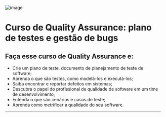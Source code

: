 ![image](https://github.com/AndreCoutinhom/quality_tests_study/assets/91290799/efba7157-28f5-4ea6-aed4-1088aace0191)

# Curso de Quality Assurance: plano de testes e gestão de bugs

## Faça esse curso de Quality Assurance e:

* Crie um plano de teste, documento de planejamento de teste de software;
* Aprenda o que são testes, como modelá-los e executá-los;
* Saiba encontrar e reportar defeitos em sistemas;
* Descubra o papel do profissional de qualidade de software em um time de desenvolvimento;
* Entenda o que são cenários e casos de teste;
* Aprenda como metrificar a qualidade do seu software.

---

